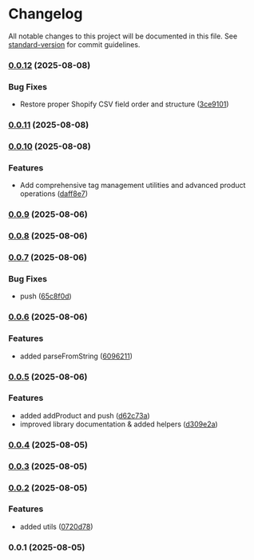 # Changelog

All notable changes to this project will be documented in this file. See [standard-version](https://github.com/conventional-changelog/standard-version) for commit guidelines.

### [0.0.12](https://github.com/doeixd/parse-shopify-csv/compare/v0.0.11...v0.0.12) (2025-08-08)


### Bug Fixes

* Restore proper Shopify CSV field order and structure ([3ce9101](https://github.com/doeixd/parse-shopify-csv/commit/3ce91016683b05dd2e5e255bf5e59b7de0ba6421))

### [0.0.11](https://github.com/doeixd/parse-shopify-csv/compare/v0.0.10...v0.0.11) (2025-08-08)

### [0.0.10](https://github.com/doeixd/parse-shopify-csv/compare/v0.0.9...v0.0.10) (2025-08-08)


### Features

* Add comprehensive tag management utilities and advanced product operations ([daff8e7](https://github.com/doeixd/parse-shopify-csv/commit/daff8e79f3ef5afe12a9cf24496528af565b6809))

### [0.0.9](https://github.com/doeixd/parse-shopify-csv/compare/v0.0.8...v0.0.9) (2025-08-06)

### [0.0.8](https://github.com/doeixd/parse-shopify-csv/compare/v0.0.7...v0.0.8) (2025-08-06)

### [0.0.7](https://github.com/doeixd/parse-shopify-csv/compare/v0.0.6...v0.0.7) (2025-08-06)


### Bug Fixes

* push ([65c8f0d](https://github.com/doeixd/parse-shopify-csv/commit/65c8f0d5c4db368ab860791697de1cac52fb551a))

### [0.0.6](https://github.com/doeixd/parse-shopify-csv/compare/v0.0.5...v0.0.6) (2025-08-06)


### Features

* added parseFromString ([6096211](https://github.com/doeixd/parse-shopify-csv/commit/6096211619f755c0e759bd9dbd43ccfc8ac3ec36))

### [0.0.5](https://github.com/doeixd/parse-shopify-csv/compare/v0.0.4...v0.0.5) (2025-08-06)


### Features

* added addProduct and push ([d62c73a](https://github.com/doeixd/parse-shopify-csv/commit/d62c73a37cfd4e6c8d2288a11cc8980adb43237b))
* improved library documentation & added helpers ([d309e2a](https://github.com/doeixd/parse-shopify-csv/commit/d309e2a75ca6090a8769f2577bee976edc598ee5))

### [0.0.4](https://github.com/doeixd/parse-shopify-csv/compare/v0.0.3...v0.0.4) (2025-08-05)

### [0.0.3](https://github.com/doeixd/parse-shopify-csv/compare/v0.0.2...v0.0.3) (2025-08-05)

### [0.0.2](https://github.com/doeixd/parse-shopify-csv/compare/v0.0.1...v0.0.2) (2025-08-05)


### Features

* added utils ([0720d78](https://github.com/doeixd/parse-shopify-csv/commit/0720d78942a9b10d6ee8978c8f54b87f4d3117b7))

### 0.0.1 (2025-08-05)
